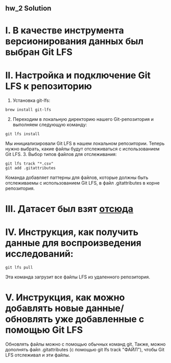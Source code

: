 ## hw_2 Solution 

# I. В качестве инструмента версионирования данных был выбран Git LFS


# II. Настройка и подключение Git LFS к репозиторию

1. Установка git-lfs:
```
brew install git-lfs
```
2. Переходим в локальную директорию нашего Git-репозитория и выполняем следующую команду:
```
git lfs install
```
Мы инициализировали Git LFS в нашем локальном репозитории. Теперь нужно выбрать, какие файлы будут отслеживаться с использованием Git LFS.
3. Выбор типов файлов для отслеживания:
```
git lfs track "*.csv"
git add .gitattributes
```
Команда добавляет паттерны для файлов, которые должны быть отслеживаемы с использованием Git LFS, в файл .gitattributes в корне репозитория.

# III. Датасет был взят [отсюда](https://www.kaggle.com/datasets/jocelyndumlao/cardiovascular-disease-dataset)


# IV. Инструкция, как получить данные для воспроизведения исследований:  
```
git lfs pull
```
Эта команда загрузит все файлы LFS из удаленного репозитория.

# V. Инструкция, как можно добавлять новые данные/обновлять уже добавленные с помощью Git LFS
Обновлять файлы можно с помощью обычных команд git. Также, можно дополнять файл .gitattributes (с помощью git lfs track "ФАЙЛ"), чтобы Git LFS отслеживал и эти файлы. 


